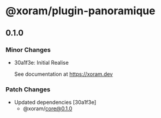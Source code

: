 # @xoram/plugin-panoramique

## 0.1.0

### Minor Changes

- 30a1f3e: Initial Realise

  See documentation at https://xoram.dev

### Patch Changes

- Updated dependencies [30a1f3e]
  - @xoram/core@0.1.0

